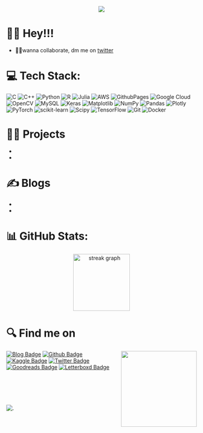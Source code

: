 <p align="center">
  <img src="https://github.com/nihilisticneuralnet/nihilisticneuralnet/assets/138315505/06f20358-8a8b-46af-9186-4ea787c10eca" ></p>
  
  # 🙋‍♂️ Hey!!!

* 👨‍💻wanna collaborate, dm me on [twitter](https://twitter.com/nihilisticnn404)<br>


<!---
nihilisticneuralnet/nihilisticneuralnet is a ✨ special ✨ repository because its `README.md` (this file) appears on your GitHub profile.
You can click the Preview link to take a look at your changes.


<table>
  <tr>
    <td style="border: none;">
      <img src="https://github.com/user-attachments/assets/b93b0376-e6e7-4cef-90f7-58ffff36df70" alt="First Image" width="720" />
    </td>
    
  <td style="border: none;">
      <img src="https://github.com/user-attachments/assets/1117d80c-c106-4ff2-8dfc-a0f745750b45" alt="Second Image" width="220" /><br/>
      <img src="https://github.com/user-attachments/assets/2bbc04cb-5d0d-4920-aab2-f5b8e144de13" alt="Third Image" width="220" /><br/>
      <img src="https://github.com/user-attachments/assets/655af220-f04d-433a-b85a-a65940278b2b" alt="Fourth Image" width="220" />
    </td>
  </tr>
</table>
--->


# 💻 Tech Stack:
![C](https://img.shields.io/badge/c-%2300599C.svg?style=for-the-badge&logo=c&logoColor=white) ![C++](https://img.shields.io/badge/c++-%2300599C.svg?style=for-the-badge&logo=c%2B%2B&logoColor=white) ![Python](https://img.shields.io/badge/python-3670A0?style=for-the-badge&logo=python&logoColor=ffdd54) ![R](https://img.shields.io/badge/r-%23276DC3.svg?style=for-the-badge&logo=r&logoColor=white) ![Julia](https://img.shields.io/badge/-Julia-9558B2?style=for-the-badge&logo=julia&logoColor=white) ![AWS](https://img.shields.io/badge/AWS-%23FF9900.svg?style=for-the-badge&logo=amazon-aws&logoColor=white) ![GithubPages](https://img.shields.io/badge/github%20pages-121013?style=for-the-badge&logo=github&logoColor=white) ![Google Cloud](https://img.shields.io/badge/GoogleCloud-%234285F4.svg?style=for-the-badge&logo=google-cloud&logoColor=white) ![OpenCV](https://img.shields.io/badge/opencv-%23white.svg?style=for-the-badge&logo=opencv&logoColor=white) ![MySQL](https://img.shields.io/badge/mysql-4479A1.svg?style=for-the-badge&logo=mysql&logoColor=white) ![Keras](https://img.shields.io/badge/Keras-%23D00000.svg?style=for-the-badge&logo=Keras&logoColor=white) ![Matplotlib](https://img.shields.io/badge/Matplotlib-%23ffffff.svg?style=for-the-badge&logo=Matplotlib&logoColor=black) ![NumPy](https://img.shields.io/badge/numpy-%23013243.svg?style=for-the-badge&logo=numpy&logoColor=white) ![Pandas](https://img.shields.io/badge/pandas-%23150458.svg?style=for-the-badge&logo=pandas&logoColor=white) ![Plotly](https://img.shields.io/badge/Plotly-%233F4F75.svg?style=for-the-badge&logo=plotly&logoColor=white) ![PyTorch](https://img.shields.io/badge/PyTorch-%23EE4C2C.svg?style=for-the-badge&logo=PyTorch&logoColor=white) ![scikit-learn](https://img.shields.io/badge/scikit--learn-%23F7931E.svg?style=for-the-badge&logo=scikit-learn&logoColor=white) ![Scipy](https://img.shields.io/badge/SciPy-%230C55A5.svg?style=for-the-badge&logo=scipy&logoColor=%white) ![TensorFlow](https://img.shields.io/badge/TensorFlow-%23FF6F00.svg?style=for-the-badge&logo=TensorFlow&logoColor=white) ![Git](https://img.shields.io/badge/git-%23F05033.svg?style=for-the-badge&logo=git&logoColor=white) ![Docker](https://img.shields.io/badge/docker-%230db7ed.svg?style=for-the-badge&logo=docker&logoColor=white) 

###
###

# 🧑‍💻 Projects
-
-
###
# ✍️ Blogs
-
-

###
# 📊 GitHub Stats:

<div align="center">
<!--   <img src="https://github-readme-stats.vercel.app/api?username=nihilisticneuralnet&theme=highcontrast&show_icons=true&hide_border=false&count_private=true" height="150"  /> -->
  <img src="https://github-readme-streak-stats.herokuapp.com/?user=nihilisticneuralnet&theme=highcontrast&hide_border=false" height="150" alt="streak graph"  />
<!--   <img src="https://github-profile-trophy.vercel.app/?username=nihilisticneuralnet" height="200" alt=" graph"  /> -->
</div>

###
# 🔍 Find me on
<img align="right" height="200" src="https://github.com/nihilisticneuralnet/nihilisticneuralnet/assets/138315505/c0dc2dc4-2ddc-45b3-89ab-ede2b112c334"  />


<div align="left">
  <a href="https://nihilisticneuralnet.substack.com/" rel="noopener"><img src="https://img.shields.io/badge/Substack-%23006f5c.svg?style=for-the-badge&logo=substack&logoColor=FF6719" alt="Blog Badge"></a>
<!--   <a href="mailto:nihilisticneuralnet404@gmail.com" rel="noopener"><img src="https://img.shields.io/badge/Gmail-D14836?style=for-the-badge&logo=gmail&logoColor=white" alt="Mail Badge"></a> -->
<!--   <a href="https://www.linkedin.com/in/nihilisticneuralnet/" rel="noopener"><img src="https://img.shields.io/badge/linkedin-%230077B5.svg?style=for-the-badge&logo=linkedin&logoColor=white" alt="Linkedin Badge"></a> -->
  <a href="https://github.com/nihilisticneuralnet" rel="noopener"><img src="https://img.shields.io/badge/github-%23121011.svg?style=for-the-badge&logo=github&logoColor=white" alt="Github Badge"></a>
  <a href="https://www.kaggle.com/nihilisticneuralnet" rel="noopener"><img src="https://img.shields.io/badge/Kaggle-035a7d?style=for-the-badge&logo=kaggle&logoColor=white" alt="Kaggle Badge"></a>
  <a href="https://twitter.com/nihilisticnn404" rel="noopener"><img src="https://img.shields.io/badge/X-%23000000.svg?style=for-the-badge&logo=X&logoColor=white" alt="Twitter Badge"></a>
  <a href="https://www.goodreads.com/nihilisticneuralnet" rel="noopener"><img src="https://img.shields.io/badge/Goodreads-F3F1EA?style=for-the-badge&logo=goodreads&logoColor=372213" alt="Goodreads Badge"></a>
  <a href="https://letterboxd.com/nihilisticnn404/" rel="noopener"><img src="https://img.shields.io/badge/Netflix-E50914?style=for-the-badge&logo=netflix&logoColor=white" alt="Letterboxd Badge"></a>
</div>
<br><br><br><br>

</div>


</div>

###
![.](https://github.com/nihilisticneuralnet/nihilisticneuralnet/assets/138315505/1ac33bd7-9d4d-4b6b-a170-65e5aadc363e)

<br clear="both">
